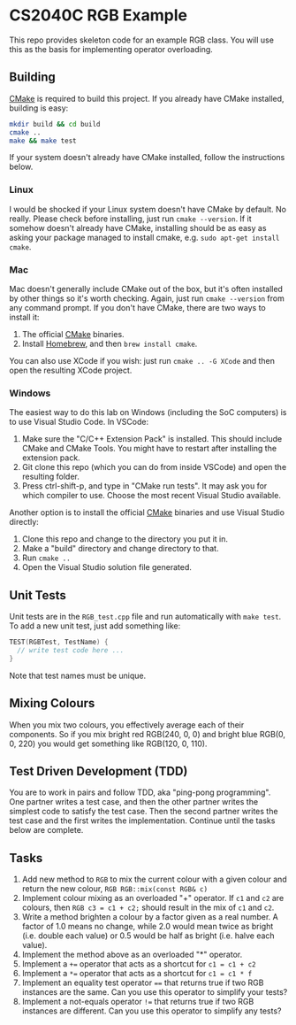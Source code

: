 # CS2040C RGB Example

This repo provides skeleton code for an example RGB class. You will use this as the basis for implementing operator overloading.

## Building

[CMake](https://cmake.org/) is required to build this project. If you already have CMake installed, building is easy:

```bash
mkdir build && cd build
cmake ..
make && make test
```

If your system doesn't already have CMake installed, follow the instructions below.

### Linux

I would be shocked if your Linux system doesn't have CMake by default. No really. Please check before installing, just run `cmake --version`. If it somehow doesn't already have CMake, installing should be as easy as asking your package managed to install cmake, e.g. `sudo apt-get install cmake`.

### Mac

Mac doesn't generally include CMake out of the box, but it's often installed by other things so it's worth checking. Again, just run `cmake --version` from any command prompt. If you don't have CMake, there are two ways to install it:

1. The official [CMake](https://cmake.org/download) binaries.
2. Install [Homebrew](https://brew.sh/), and then `brew install cmake`.

You can also use XCode if you wish: just run `cmake .. -G XCode` and then open the resulting XCode project.

### Windows

The easiest way to do this lab on Windows (including the SoC computers) is to use Visual Studio Code. In VSCode:

1. Make sure the "C/C++ Extension Pack" is installed. This should include CMake and CMake Tools. You might have to restart after installing the extension pack.
2. Git clone this repo (which you can do from inside VSCode) and open the resulting folder.
3. Press ctrl-shift-p, and type in "CMake run tests". It may ask you for which compiler to use. Choose the most recent Visual Studio available.

Another option is to install the official [CMake](https://cmake.org/download) binaries and use Visual Studio directly:

1. Clone this repo and change to the directory you put it in.
2. Make a "build" directory and change directory to that.
3. Run `cmake ..`
4. Open the Visual Studio solution file generated.


## Unit Tests

Unit tests are in the `RGB_test.cpp` file and run automatically with `make test`. To add a new unit test, just add something like:

```C++
TEST(RGBTest, TestName) {
  // write test code here ...
}
```

Note that test names must be unique.

## Mixing Colours

When you mix two colours, you effectively average each of their components. So if you mix bright red RGB(240, 0, 0) and bright blue RGB(0, 0, 220) you would get something like RGB(120, 0, 110).

## Test Driven Development (TDD)

You are to work in pairs and follow TDD, aka "ping-pong programming". One partner writes a test case, and then the other partner writes the simplest code to satisfy the test case. Then the second partner writes the test case and the first writes the implementation. Continue until the tasks below are complete.

## Tasks

1. Add new method to `RGB` to mix the current colour with a given colour and return the new colour, `RGB RGB::mix(const RGB& c)`
2. Implement colour mixing as an overloaded "+" operator. If `c1` and `c2` are colours, then `RGB c3 = c1 + c2;` should result in the mix of `c1` and `c2`.
3. Write a method brighten a colour by a factor given as a real number. A factor of 1.0 means no change, while 2.0 would mean twice as bright (i.e. double each value) or 0.5 would be half as bright (i.e. halve each value).
4. Implement the method above as an overloaded "*" operator.
5. Implement a `+=` operator that acts as a shortcut for `c1 = c1 + c2`
6. Implement a `*=` operator that acts as a shortcut for `c1 = c1 * f`
7. Implement an equality test operator `==` that returns true if two RGB instances are the same. Can you use this operator to simplify your tests?
8. Implement a not-equals operator `!=` that returns true if two RGB instances are different. Can you use this operator to simplify any tests?
